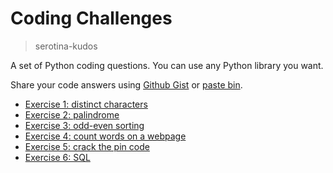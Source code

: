 # Coding Challenges
> serotina-kudos

A set of Python coding questions. You can use any Python library you want.

Share your code answers using [Github Gist](https://gist.github.com/) or [paste bin](https://paste.ubuntu.com/).

- [Exercise 1: distinct characters](./exercise_1.md)
- [Exercise 2: palindrome](./exercise_2.md)
- [Exercise 3: odd-even sorting](./exercise_3.md)
- [Exercise 4: count words on a webpage](./exercise_4.md)
- [Exercise 5: crack the pin code](./exercise_5.md)
- [Exercise 6: SQL](./exercise_6.md)
